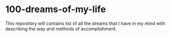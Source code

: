 # 100-dreams-of-my-life
This repository will contains list of all the dreams that I have in my mind with describing the way and methods of accomplishment.
